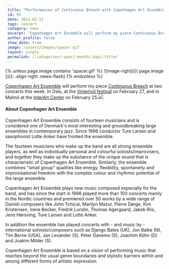 ```yaml
---
 title: "Performances of Continuous Breach with Copenhagen Art Ensemble"
 id: 95
 date: 2011-02-21
 tags: concert
 category: news
 excerpt: "Copenhagen Art Ensemble will perform my piece Continuous Breach at two concerts this week. In Oslo, at the Vinterlyd festival on February 27, and in Malmö at the InterArt Center on February 25...."
 author_profile: false
 show_date: true
 image: /assets/images/spacer.gif
 layout: single
 permalink: /:categories/:year/:month/:day/:title/
---
```

{% unless page.image contains 'spacer.gif' %}
   ![image-right]({{ page.image }}){: .align-right .news-flash}
{% endunless %}

<a href="http://www.artensemble.dk">Copenhagen Art Ensemble</a> will perform my piece <a href="http://www.henrikfrisk.com/index.jsp?metaId=music&id=comp&field=id&query=11&show=1#11">Continuous Breach</a> at two concerts this week. In Oslo, at the <a href="http://www.nmh.no/Konserter/vinterlydfestivalen">Vinterlyd festival</a> on February 27, and in Malmö at the <a href="http://www.iac.lu.se/">InterArt Center</a> on February 25.<img src="http://www.artensemble.dk/billeder/billed01.jpg" />
<br /><h4>About Copenhagen Art Ensemble</h4>Copenhagen Art Ensemble consists of fourteen musicians and is considered one of Denmark's most interesting and groundbreaking large ensembles in contemporary jazz. Since 1996 conductor Ture Larsen and saxophonist Lotte Anker have fronted the ensemble.



The fourteen musicians who make up the band are all strong ensemble players, as well as individually personal and colourful soloists/improvisers, and together they make up the substance of the unique sound that is characteristic of Copenhagen Art Ensemble. Similarly, the ensemble combines "small group" qualities like energy, flexibility, spontaneity and improvisational freedom with the complex colour and rhythmic potential of the large ensemble.



Copenhagen Art Ensemble plays new music composed especially for the band, and has since the start in 1996 played more than 100 concerts mainly in the Nordic countries and premiered over 50 works by a wide range of Danish composers like John Tchicai, Marilyn Mazur, Pierre Dørge, Kim Kristensen, Irene Becker, Fredrik Lundin, Thomas Agergaard, Jakob Riis, Jens Hørsving, Ture Larsen and Lotte Anker.



In addition the ensemble has played concerts with - and music by - international soloists/composers such as Django Bates (UK), Jon Balke (N), Tim Berne (USA), Jan Levander (S), Peter Danemo (S), Joachim Kühn (D) and Joakim Milder (S).



Copenhagen Art Ensemble is based on a vision of performing music that reaches beyond the usual genre boundaries and stylistic barriers within and among different forms of artistic expression. 

